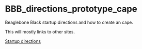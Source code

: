 # BBB_directions_prototype_cape
Beaglebone Black startup directions and how to create an cape.

This will mostly links to other sites.

[Startup directions](startup.md)
